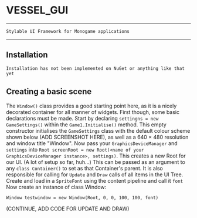 
# VESSEL_GUI

----

    Stylable UI Framework for Monogame applications

----

## Installation
    Installation has not been implemented on NuGet or anything like that yet

## Creating a basic scene
The `Window()` class provides a good starting point here, as it is a nicely decorated container for all manner of widgets.
First though, some basic declarations must be made. 
Start by declaring `settingns = new GameSettings()` within the `Game1.Initialise()` method. This empty constructor initialises the `GameSettings` class with the default colour scheme shown below (ADD SCREENSHOT HERE), as well as a 640 × 480 resolution and window title "Window".
Now pass your `GraphicsDeviceManager` and `settings` into
`Root screenRoot = new Root(<name of your GraphicsDeviceManager instance>, settings)`.
This creates a new Root for our UI. (A lot of setup so far, huh...) This can be passed as an argument to any `class Container()` to set as that Container's parent. It is also responsible for calling for `Update` and `Draw` calls of all items in the UI Tree. 
Create and load in a `SpriteFont` using the content pipeline and call it `font`
Now create an instance of class Window: 

`Window testwindow = new Window(Root, 0, 0, 100, 100, font)`

(CONTINUE, ADD CODE FOR UPDATE AND DRAW)


    
